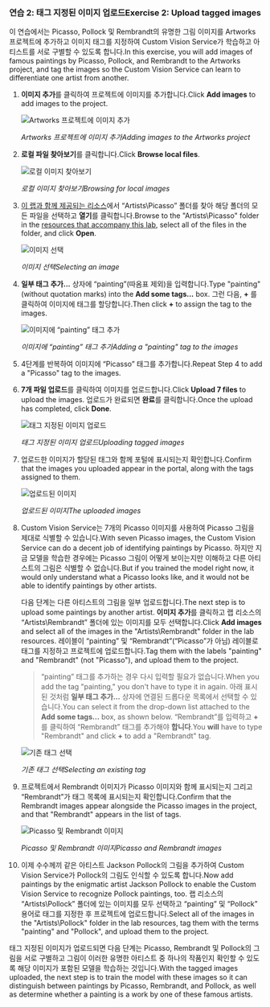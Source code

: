 ### <a name="exercise-2-upload-tagged-images"></a><span data-ttu-id="c4011-101">연습 2: 태그 지정된 이미지 업로드</span><span class="sxs-lookup"><span data-stu-id="c4011-101">Exercise 2: Upload tagged images</span></span>

<span data-ttu-id="c4011-102">이 연습에서는 Picasso, Pollock 및 Rembrandt의 유명한 그림 이미지를 Artworks 프로젝트에 추가하고 이미지 태그를 지정하여 Custom Vision Service가 학습하고 아티스트를 서로 구별할 수 있도록 합니다.</span><span class="sxs-lookup"><span data-stu-id="c4011-102">In this exercise, you will add images of famous paintings by Picasso, Pollock, and Rembrandt to the Artworks project, and tag the images so the Custom Vision Service can learn to differentiate one artist from another.</span></span>
  
1. <span data-ttu-id="c4011-103">**이미지 추가**를 클릭하여 프로젝트에 이미지를 추가합니다.</span><span class="sxs-lookup"><span data-stu-id="c4011-103">Click **Add images** to add images to the project.</span></span>

    ![Artworks 프로젝트에 이미지 추가](../images/portal-click-add-images.png)

    <span data-ttu-id="c4011-105">_Artworks 프로젝트에 이미지 추가_</span><span class="sxs-lookup"><span data-stu-id="c4011-105">_Adding images to the Artworks project_</span></span> 
 
1. <span data-ttu-id="c4011-106">**로컬 파일 찾아보기**를 클릭합니다.</span><span class="sxs-lookup"><span data-stu-id="c4011-106">Click **Browse local files**.</span></span>

    ![로컬 이미지 찾아보기](../images/portal-click-browse-local-files.png)

    <span data-ttu-id="c4011-108">_로컬 이미지 찾아보기_</span><span class="sxs-lookup"><span data-stu-id="c4011-108">_Browsing for local images_</span></span> 
 
1. <span data-ttu-id="c4011-109">[이 랩과 함께 제공되는 리소스](https://a4r.blob.core.windows.net/public/cvs-resources.zip)에서 “Artists\Picasso” 폴더를 찾아 해당 폴더의 모든 파일을 선택하고 **열기**를 클릭합니다.</span><span class="sxs-lookup"><span data-stu-id="c4011-109">Browse to the "Artists\Picasso" folder in the [resources that accompany this lab](https://a4r.blob.core.windows.net/public/cvs-resources.zip), select all of the files in the folder, and click **Open**.</span></span>

    ![이미지 선택](../images/fe-browse-picasso-01.png)

    <span data-ttu-id="c4011-111">_이미지 선택_</span><span class="sxs-lookup"><span data-stu-id="c4011-111">_Selecting an image_</span></span> 
 
1. <span data-ttu-id="c4011-112">**일부 태그 추가...** 상자에 “painting”(따옴표 제외)을 입력합니다.</span><span class="sxs-lookup"><span data-stu-id="c4011-112">Type "painting" (without quotation marks) into the **Add some tags...** box.</span></span> <span data-ttu-id="c4011-113">그런 다음, **+** 를 클릭하여 이미지에 태그를 할당합니다.</span><span class="sxs-lookup"><span data-stu-id="c4011-113">Then click **+** to assign the tag to the images.</span></span>

    ![이미지에 “painting” 태그 추가](../images/portal-add-tags-01.png)

    <span data-ttu-id="c4011-115">_이미지에 “painting” 태그 추가_</span><span class="sxs-lookup"><span data-stu-id="c4011-115">_Adding a "painting" tag to the images_</span></span> 

1. <span data-ttu-id="c4011-116">4단계를 반복하여 이미지에 “Picasso” 태그를 추가합니다.</span><span class="sxs-lookup"><span data-stu-id="c4011-116">Repeat Step 4 to add a "Picasso" tag to the images.</span></span>

1. <span data-ttu-id="c4011-117">**7개 파일 업로드**를 클릭하여 이미지를 업로드합니다.</span><span class="sxs-lookup"><span data-stu-id="c4011-117">Click **Upload 7 files** to upload the images.</span></span> <span data-ttu-id="c4011-118">업로드가 완료되면 **완료**를 클릭합니다.</span><span class="sxs-lookup"><span data-stu-id="c4011-118">Once the upload has completed, click **Done**.</span></span>

    ![태그 지정된 이미지 업로드](../images/upload-picasso-images.png)

    <span data-ttu-id="c4011-120">_태그 지정된 이미지 업로드_</span><span class="sxs-lookup"><span data-stu-id="c4011-120">_Uploading tagged images_</span></span> 

1. <span data-ttu-id="c4011-121">업로드한 이미지가 할당된 태그와 함께 포털에 표시되는지 확인합니다.</span><span class="sxs-lookup"><span data-stu-id="c4011-121">Confirm that the images you uploaded appear in the portal, along with the tags assigned to them.</span></span>

    ![업로드된 이미지](../images/portal-tagged-01.png)

    <span data-ttu-id="c4011-123">_업로드된 이미지_</span><span class="sxs-lookup"><span data-stu-id="c4011-123">_The uploaded images_</span></span> 

1. <span data-ttu-id="c4011-124">Custom Vision Service는 7개의 Picasso 이미지를 사용하여 Picasso 그림을 제대로 식별할 수 있습니다.</span><span class="sxs-lookup"><span data-stu-id="c4011-124">With seven Picasso images, the Custom Vision Service can do a decent job of identifying paintings by Picasso.</span></span> <span data-ttu-id="c4011-125">하지만 지금 모델을 학습한 경우에는 Picasso 그림이 어떻게 보이는지만 이해하고 다른 아티스트의 그림은 식별할 수 없습니다.</span><span class="sxs-lookup"><span data-stu-id="c4011-125">But if you trained the model right now, it would only understand what a Picasso looks like, and it would not be able to identify paintings by other artists.</span></span>

    <span data-ttu-id="c4011-126">다음 단계는 다른 아티스트의 그림을 일부 업로드합니다.</span><span class="sxs-lookup"><span data-stu-id="c4011-126">The next step is to upload some paintings by another artist.</span></span> <span data-ttu-id="c4011-127">**이미지 추가**를 클릭하고 랩 리소스의 “Artists\Rembrandt” 폴더에 있는 이미지를 모두 선택합니다.</span><span class="sxs-lookup"><span data-stu-id="c4011-127">Click **Add images** and select all of the images in the "Artists\Rembrandt" folder in the lab resources.</span></span> <span data-ttu-id="c4011-128">레이블이 “painting” 및 “Rembrandt”(“Picasso”가 아님) 레이블로 태그를 지정하고 프로젝트에 업로드합니다.</span><span class="sxs-lookup"><span data-stu-id="c4011-128">Tag them with the labels "painting" and "Rembrandt" (not "Picasso"), and upload them to the project.</span></span>

    > <span data-ttu-id="c4011-129">“painting” 태그를 추가하는 경우 다시 입력할 필요가 없습니다.</span><span class="sxs-lookup"><span data-stu-id="c4011-129">When you add the tag "painting," you don't have to type it in again.</span></span> <span data-ttu-id="c4011-130">아래 표시된 것처럼 **일부 태그 추가...** 상자에 연결된 드롭다운 목록에서 선택할 수 있습니다.</span><span class="sxs-lookup"><span data-stu-id="c4011-130">You can select it from the drop-down list attached to the **Add some tags...** box, as shown below.</span></span> <span data-ttu-id="c4011-131">“Rembrandt”를 입력하고 **+** 를 클릭하여 “Rembrandt” 태그를 추가해야 **합니다**.</span><span class="sxs-lookup"><span data-stu-id="c4011-131">You **will** have to type "Rembrandt" and click **+** to add a "Rembrandt" tag.</span></span>

    ![기존 태그 선택](../images/select-painting-tag.png)

    <span data-ttu-id="c4011-133">_기존 태그 선택_</span><span class="sxs-lookup"><span data-stu-id="c4011-133">_Selecting an existing tag_</span></span> 

1. <span data-ttu-id="c4011-134">프로젝트에서 Rembrandt 이미지가 Picasso 이미지와 함께 표시되는지 그리고 “Rembrandt”가 태그 목록에 표시되는지 확인합니다.</span><span class="sxs-lookup"><span data-stu-id="c4011-134">Confirm that the Rembrandt images appear alongside the Picasso images in the project, and that "Rembrandt" appears in the list of tags.</span></span>

    ![Picasso 및 Rembrandt 이미지](../images/portal-tagged-02.png)

    <span data-ttu-id="c4011-136">_Picasso 및 Rembrandt 이미지_</span><span class="sxs-lookup"><span data-stu-id="c4011-136">_Picasso and Rembrandt images_</span></span> 

1. <span data-ttu-id="c4011-137">이제 수수께끼 같은 아티스트 Jackson Pollock의 그림을 추가하여 Custom Vision Service가 Pollock의 그림도 인식할 수 있도록 합니다.</span><span class="sxs-lookup"><span data-stu-id="c4011-137">Now add paintings by the enigmatic artist Jackson Pollock to enable the Custom Vision Service to recognize Pollock paintings, too.</span></span> <span data-ttu-id="c4011-138">랩 리소스의 “Artists\Pollock” 폴더에 있는 이미지를 모두 선택하고 “painting” 및 “Pollock” 용어로 태그를 지정한 후 프로젝트에 업로드합니다.</span><span class="sxs-lookup"><span data-stu-id="c4011-138">Select all of the images in the "Artists\Pollock" folder in the lab resources, tag them with the terms "painting" and "Pollock", and upload them to the project.</span></span>

<span data-ttu-id="c4011-139">태그 지정된 이미지가 업로드되면 다음 단계는 Picasso, Rembrandt 및 Pollock의 그림을 서로 구별하고 그림이 이러한 유명한 아티스트 중 하나의 작품인지 확인할 수 있도록 해당 이미지가 포함된 모델을 학습하는 것입니다.</span><span class="sxs-lookup"><span data-stu-id="c4011-139">With the tagged images uploaded, the next step is to train the model with these images so it can distinguish between paintings by Picasso, Rembrandt, and Pollock, as well as determine whether a painting is a work by one of these famous artists.</span></span>